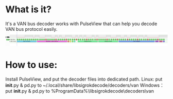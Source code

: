 # What is it?
  It's a VAN bus decoder works with PulseView that can help you decode VAN bus protocol easily.
  ![](example.png)
# How to use:
Install PulseView, and put the decoder files into dedicated path.
Linux:
put __init__.py & pd.py to ~/.local/share/libsigrokdecode/decoders/van
Windows：
put __init__.py & pd.py to %ProgramData%\libsigrokdecode\decoders\van
